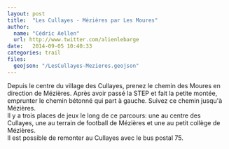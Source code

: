 ```yaml
---
layout: post
title:  "Les Cullayes - Mézières par Les Moures"
author:
  name: "Cédric Aellen"
  url: http://www.twitter.com/alienlebarge
date:   2014-09-05 10:40:33
categories: trail
files:
  geojson: "/LesCullayes-Mezieres.geojson"
---
```


Depuis le centre du village des Cullayes, prenez le chemin des Moures en direction de Mézières. Après avoir passé la STEP et fait la petite montée, emprunter le chemin bétonné qui part à gauche. Suivez ce chemin jusqu'à Mézières.  
Il y a trois places de jeux le long de ce parcours: une au centre des Cullayes, une au terrain de football de Mézières et une au petit collège de Mézières.  
Il est possible de remonter au Cullayes avec le bus postal 75.
